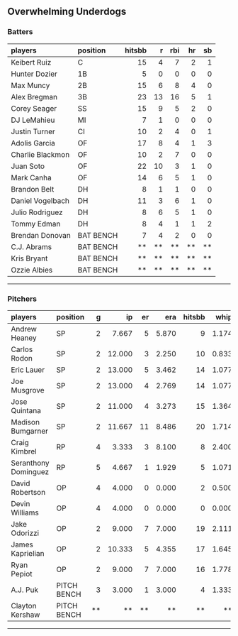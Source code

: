 ## Overwhelming Underdogs

### Batters

 
|players          |position  | hitsbb|  r| rbi| hr| sb| 
|:----------------|:---------|------:|--:|---:|--:|--:| 
|Keibert Ruiz     |C         |     15|  4|   7|  2|  1| 
|Hunter Dozier    |1B        |      5|  0|   0|  0|  0| 
|Max Muncy        |2B        |     15|  6|   8|  4|  0| 
|Alex Bregman     |3B        |     23| 13|  16|  5|  1| 
|Corey Seager     |SS        |     15|  9|   5|  2|  0| 
|DJ LeMahieu      |MI        |      7|  1|   0|  0|  0| 
|Justin Turner    |CI        |     10|  2|   4|  0|  1| 
|Adolis Garcia    |OF        |     17|  8|   4|  1|  3| 
|Charlie Blackmon |OF        |     10|  2|   7|  0|  0| 
|Juan Soto        |OF        |     22| 10|   3|  1|  0| 
|Mark Canha       |OF        |     14|  6|   5|  1|  0| 
|Brandon Belt     |DH        |      8|  1|   1|  0|  0| 
|Daniel Vogelbach |DH        |     11|  3|   6|  1|  0| 
|Julio Rodriguez  |DH        |      8|  6|   5|  1|  0| 
|Tommy Edman      |DH        |      8|  4|   1|  1|  2| 
|Brendan Donovan  |BAT BENCH |      7|  4|   2|  0|  0| 
|C.J. Abrams      |BAT BENCH |     **| **|  **| **| **| 
|Kris Bryant      |BAT BENCH |     **| **|  **| **| **| 
|Ozzie Albies     |BAT BENCH |     **| **|  **| **| **| 

* * *

### Pitchers

 
|players              |position    |  g|     ip| er|   era| hitsbb|  whip| so|  w| sv| 
|:--------------------|:-----------|--:|------:|--:|-----:|------:|-----:|--:|--:|--:| 
|Andrew Heaney        |SP          |  2|  7.667|  5| 5.870|      9| 1.174| 15|  0|  0| 
|Carlos Rodon         |SP          |  2| 12.000|  3| 2.250|     10| 0.833| 18|  1|  0| 
|Eric Lauer           |SP          |  2| 13.000|  5| 3.462|     14| 1.077| 12|  0|  0| 
|Joe Musgrove         |SP          |  2| 13.000|  4| 2.769|     14| 1.077|  9|  0|  0| 
|Jose Quintana        |SP          |  2| 11.000|  4| 3.273|     15| 1.364|  9|  1|  0| 
|Madison Bumgarner    |SP          |  2| 11.667| 11| 8.486|     20| 1.714| 14|  0|  0| 
|Craig Kimbrel        |RP          |  4|  3.333|  3| 8.100|      8| 2.400|  2|  0|  1| 
|Seranthony Dominguez |RP          |  5|  4.667|  1| 1.929|      5| 1.071|  6|  1|  3| 
|David Robertson      |OP          |  4|  4.000|  0| 0.000|      2| 0.500|  4|  0|  1| 
|Devin Williams       |OP          |  4|  4.000|  0| 0.000|      0| 0.000|  6|  2|  1| 
|Jake Odorizzi        |OP          |  2|  9.000|  7| 7.000|     19| 2.111|  4|  0|  0| 
|James Kaprielian     |OP          |  2| 10.333|  5| 4.355|     17| 1.645| 11|  0|  0| 
|Ryan Pepiot          |OP          |  2|  9.000|  7| 7.000|     16| 1.778| 10|  0|  0| 
|A.J. Puk             |PITCH BENCH |  3|  3.000|  1| 3.000|      4| 1.333|  6|  0|  0| 
|Clayton Kershaw      |PITCH BENCH | **|     **| **|    **|     **|    **| **| **| **| 


* * *


